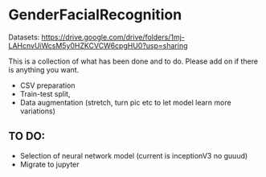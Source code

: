 # GenderFacialRecognition

Datasets: https://drive.google.com/drive/folders/1mj-LAHcnvUiWcsM5y0HZKCVCW6cpgHU0?usp=sharing

This is a collection of what has been done and to do.
Please add on if there is anything you want.

* CSV preparation
* Train-test split,
* Data augmentation (stretch, turn pic etc to let model learn more variations)

<h2>TO DO:</h2>

* Selection of neural network model (current is inceptionV3 no guuud)
* Migrate to jupyter
